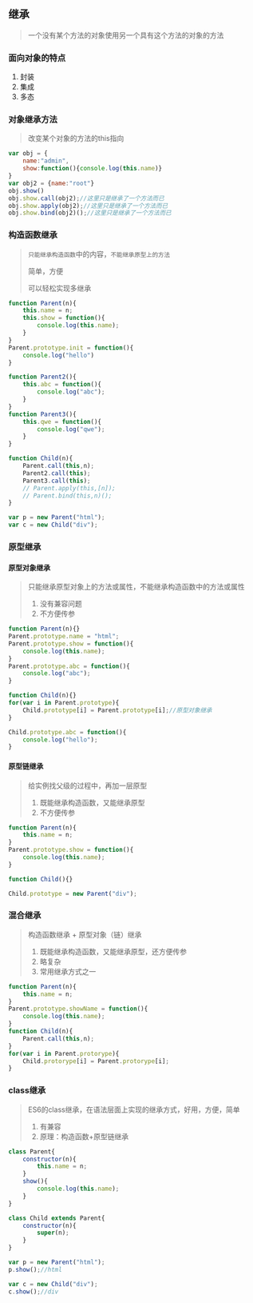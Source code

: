 ## 继承

> 一个没有某个方法的对象使用另一个具有这个方法的对象的方法

### 面向对象的特点

1. 封装
2. 集成
3. 多态



### 对象继承方法

> 改变某个对象的方法的this指向

```js
var obj = {
    name:"admin",
    show:function(){console.log(this.name)}
}
var obj2 = {name:"root"}
obj.show()
obj.show.call(obj2);//这里只是继承了一个方法而已
obj.show.apply(obj2);//这里只是继承了一个方法而已
obj.show.bind(obj2)();//这里只是继承了一个方法而已
```



### 构造函数继承

> `只能继承构造函数`中的内容，`不能继承原型上的方法`
>
> 简单，方便
>
> 可以轻松实现多继承

```js
function Parent(n){
    this.name = n;
    this.show = function(){
        console.log(this.name);
    }
}
Parent.prototype.init = function(){
    console.log("hello")
}

function Parent2(){
    this.abc = function(){
        console.log("abc");
    }
}
function Parent3(){
    this.qwe = function(){
        console.log("qwe");
    }
}

function Child(n){
    Parent.call(this,n);
    Parent2.call(this);
    Parent3.call(this);
    // Parent.apply(this,[n]);
    // Parent.bind(this,n)();
}

var p = new Parent("html");
var c = new Child("div");
```

### 原型继承

#### 原型对象继承

>  只能继承原型对象上的方法或属性，不能继承构造函数中的方法或属性
>
> 1. 没有兼容问题
> 2. 不方便传参

```js
function Parent(n){}
Parent.prototype.name = "html";
Parent.prototype.show = function(){
    console.log(this.name);
}
Parent.prototype.abc = function(){
    console.log("abc");
}

function Child(n){}
for(var i in Parent.prototype){
    Child.prototype[i] = Parent.prototype[i];//原型对象继承
}

Child.prototype.abc = function(){
    console.log("hello");
}
```



#### 原型链继承

> 给实例找父级的过程中，再加一层原型
>
> 1. 既能继承构造函数，又能继承原型
> 2. 不方便传参

```js
function Parent(n){
    this.name = n;
}
Parent.prototype.show = function(){
    console.log(this.name);
}

function Child(){}

Child.prototype = new Parent("div");
```



### 混合继承

> 构造函数继承 + 原型对象（链）继承
>
> 1. 既能继承构造函数，又能继承原型，还方便传参
> 2. 略复杂
> 3. 常用继承方式之一

```js
function Parent(n){
    this.name = n;
}
Parent.prototype.showName = function(){
    console.log(this.name);
}
function Child(n){
    Parent.call(this,n);
}
for(var i in Parent.protorype){
    Child.protorype[i] = Parent.protorype[i];
}

```



### class继承

> ES6的class继承，在语法层面上实现的继承方式，好用，方便，简单
>
> 1. 有兼容
> 2. 原理：构造函数+原型链继承

```js
class Parent{
    constructor(n){
        this.name = n;
    }
    show(){
        console.log(this.name);
    }
}

class Child extends Parent{
    constructor(n){
        super(n);
    }
}

var p = new Parent("html");
p.show();//html

var c = new Child("div");
c.show();//div
```

